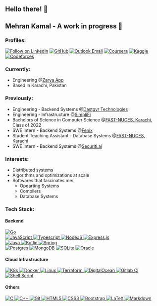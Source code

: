 ## Hello there! 👋
## Mehran Kamal - A work in progress 🚧

<div>
  <h3 align="left">Profiles:</h4>
  <p align="left">
     <a href="https://www.linkedin.com/in/mehrankamal36/"><img title="Follow on LinkedIn" src="https://img.shields.io/badge/LinkedIn-0077B5?style=for-the-badge&logo=linkedin&logoColor=white"/></a>
    <a href="https://github.com/mehrankamal"><img title="GitHub" src="https://img.shields.io/badge/GitHub-100000?style=for-the-badge&logo=github&logoColor=white"/></a>
    <a href="mailto:mehrankamal@outlook.com"><img title="Outlook Email" src="https://img.shields.io/badge/Outlook-0078D4?style=for-the-badge&logo=gmail&logoColor=white"/></a>
    <a href="https://www.coursera.org/user/3ec3ebe24ff5ed91f189ca735131638f"><img title="Coursera" src="https://img.shields.io/badge/Coursera-0056D2?style=for-the-badge&logo=coursera&logoColor=fff"/></a>
    <a href="https://www.kaggle.com/mehrankamal"><img title="Kaggle" src="https://img.shields.io/badge/Kaggle-20BEFF?style=for-the-badge&logo=kaggle&logoColor=fff"/></a>
    <a href="https://codeforces.com/profile/mkbaloch"><img title="Codeforces" src="https://img.shields.io/badge/Codeforces-1F8ACB?style=for-the-badge&logo=codeforces&logoColor=fff" /></a>
  </p>
</div>

<div>
  <h3 align="left">Currently:</h3>
  <ul>
    <li>Engineering @<a href="https://www.zarya.app/" targt="_blank">Zarya App</a></li>
    <li>Based in Karachi, Pakistan</li>
  </ul>
</div>


<div>
  <h3 align="left">Previously:</h3>
  <ul>
    <li>Engineering - Backend Systems @<a href="https://dastgyr.com/" targt="_blank">Dastgyr Technologies</a></li>
    <li>Engineering - Infrastructure @<a href="https://simplifipay.com/" targt="_blank">SimpliFi</a></li>
    <li>Bachelors of Science in Computer Science @<a href="http://khi.nu.edu.pk/" target="_blank">FAST-NUCES, Karachi</a>, Class of 2022</li>
    <li>SWE Intern - Backend Systems @<a href="https://fenix.life/" targt="_blank">Fenix</a></li>
    <li>Student Teaching Assistant - Database Systems @<a href="https://nu.edu.pk/" target="_blank">FAST-NUCES, Karachi</a></li>
    <li>SWE Intern - Backend Systems @<a href="https://securiti.ai/" target="_blank">Securiti.ai</a></li>
  </ul>
</div>


<div>
  <h3 align="left">Interests:</h3>
  <ul>
    <li>Distributed systems</li>
    <li>Algorithms and optimizations at scale</li>
    <li>
      Softwares that fascinates me:
      <ul>
        <li>Opearting Systems</li>
        <li>Compilers</li>
        <li>Database Systems</li>
      </ul>
    </li>
  </ul>
</div>

<div>
  <h3 align="left">Tech Stack:</h3>
  <h4 align="left">Backend</h4>
    <p>
      <a href="#">
        <img alt="Go" src="https://img.shields.io/badge/go-%2300ADD8.svg?style=for-the-badge&logo=go&logoColor=white"/>
        <br/>
      </a>
      <a href="#">
        <img alt="JavaScript" src="https://img.shields.io/badge/javascript-%23323330.svg?style=for-the-badge&logo=javascript&logoColor=%23F7DF1E"/>
        <img alt="Typescript" src="https://img.shields.io/badge/TypeScript-TypeScript?style=for-the-badge&logo=typescript&logoColor=fff&color=3178C6"/>
        <img alt="NodeJS" src="https://img.shields.io/badge/node.js-%2343853D.svg?style=for-the-badge&logo=node-dot-js&logoColor=white"/>
        <img alt="Express.js" src="https://img.shields.io/badge/express.js-%23404d59.svg?style=for-the-badge&logo=express&logoColor=%2361DAFB"/>
        <br/>
      </a>
      <a href="#">
        <img alt="Java" src="https://img.shields.io/badge/java-%23ED8B00.svg?style=for-the-badge&logo=java&logoColor=white" />
        <img alt="Kotlin" src="https://img.shields.io/badge/kotlin-%237F52FF.svg?style=for-the-badge&logo=kotlin&logoColor=white" />
        <img alt="Spring" src="https://img.shields.io/badge/spring-%236DB33F.svg?style=for-the-badge&logo=spring&logoColor=white" />
        <br/>
      </a>
      <a href="#">
        <img alt="Postgres" src ="https://img.shields.io/badge/postgres-%23316192.svg?style=for-the-badge&logo=postgresql&logoColor=white" />
        <img alt="MongoDB" src ="https://img.shields.io/badge/MongoDB-%234ea94b.svg?style=for-the-badge&logo=mongodb&logoColor=white" />
        <img alt="SQLite" src ="https://img.shields.io/badge/sqlite-%2307405e.svg?style=for-the-badge&logo=sqlite&logoColor=white" />
        <img alt="Oracle" src ="https://img.shields.io/badge/oracle-%23F00000.svg?style=for-the-badge&logo=oracle&logoColor=white" />
      </a>
    </p>
  <h4 align="left">Cloud Infrastructure</h4>
    <p>
      <a href="#">
        <img alt="K8s" src="https://img.shields.io/badge/kubernetes-%23326ce5.svg?style=for-the-badge&logo=kubernetes&logoColor=white" />
        <img alt="Docker" src="https://img.shields.io/badge/docker-%230db7ed.svg?style=for-the-badge&logo=docker&logoColor=white" />
        <img alt="Linux" src="https://img.shields.io/badge/Linux-FCC624?style=for-the-badge&logo=linux&logoColor=black" />
        <img alt="Terraform" src="https://img.shields.io/badge/terraform-%235835CC.svg?style=for-the-badge&logo=terraform&logoColor=white" />
        <img alt="DigitalOcean" src="https://img.shields.io/badge/DigitalOcean-%230167ff.svg?style=for-the-badge&logo=digitalOcean&logoColor=white" />
        <img alt="Gitlab CI" src="https://img.shields.io/badge/gitlab%20ci-%23181717.svg?style=for-the-badge&logo=gitlab&logoColor=white" />
        <img alt="Shell Script" src="https://img.shields.io/badge/shell_script-%23121011.svg?style=for-the-badge&logo=gnu-bash&logoColor=white" />
      </a>
    </p>
  <h4 align="left">Others</h4>
  <p>
    <a href="#">
      <img alt="C" src="https://img.shields.io/badge/c-%2300599C.svg?style=for-the-badge&logo=c&logoColor=white"/>
      <img alt="C++" src="https://img.shields.io/badge/c++-%2300599C.svg?style=for-the-badge&logo=c%2B%2B&logoColor=white"/>
      <img alt="Git" src="https://img.shields.io/badge/git-%23F05033.svg?style=for-the-badge&logo=git&logoColor=white"/>
      <img alt="HTML5" src="https://img.shields.io/badge/html5-%23E34F26.svg?style=for-the-badge&logo=html5&logoColor=white"/>
      <img alt="CSS3" src="https://img.shields.io/badge/css3-%231572B6.svg?style=for-the-badge&logo=css3&logoColor=white"/>
      <img alt="Bootstrap" src="https://img.shields.io/badge/bootstrap-%23563D7C.svg?style=for-the-badge&logo=bootstrap&logoColor=white"/>
      <img alt="LaTeX" src="https://img.shields.io/badge/latex-%23008080.svg?style=for-the-badge&logo=latex&logoColor=white"/>
      <img alt="Markdown" src="https://img.shields.io/badge/markdown-%23000000.svg?style=for-the-badge&logo=markdown&logoColor=white"/>
    </a>
  </p>
</div>
